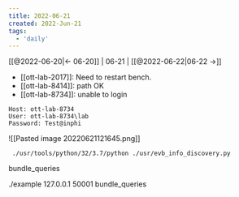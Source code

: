 ```yaml
---
title: 2022-06-21
created: 2022-Jun-21
tags:
  - 'daily'
---
```


[[@2022-06-20|<- 06-20]] | 06-21 | [[@2022-06-22|06-22 ->]]

- [[ott-lab-2017]]: Need to restart bench.
- [[ott-lab-8414]]: path OK
- [[ott-lab-8734]]: unable to login
```
Host: ott-lab-8734
User: ott-lab-8734\lab
Password: Test@inphi
```

![[Pasted image 20220621121645.png]]

```
 ./usr/tools/python/32/3.7/python ./usr/evb_info_discovery.py
```
bundle_queries

 ./example 127.0.0.1 50001 bundle_queries